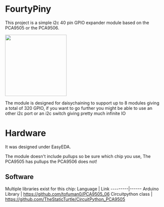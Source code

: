 # FourtyPiny
This project is a simple i2c 40 pin GPIO expander module based on the PCA9505 or the PCA9506.

<img src="https://user-images.githubusercontent.com/17061996/116939281-61ab6500-ac6c-11eb-8e89-9911f779173d.png" height="200"/>

The module is designed for daisychaining to support up to 8 modules giving a total of 320 GPIO, if you want to go further you might be able to use an other i2c port or an i2c switch giving pretty much infinite IO

# Hardware
It was designed under EasyEDA.

The module doesn't include pullups so be sure which chip you use, The PCA9505 has pullups the PCA9506 does not!



## Software
Multiple libraries exist for this chip:
Language | Link
---------|------
Arduino Library | https://github.com/tofuman0/PCA9505_06
Circuitpython class |  https://github.com/TheStaticTurtle/CircuitPython_PCA9505
